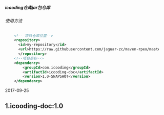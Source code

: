 ﻿##### icooding仓库jar包仓库

###### 使用方法
``` xml
	<!-- 项目仓库位置-->
	<repository>
	  <id>my-repository</id>
	  <url>https://raw.githubusercontent.com/jaguar-zc/maven-rpeo/master</url>
	  </repository> 
	<!--项目坐标-->
	<dependency>
		<groupId>com.icooding</groupId>
		<artifactId>icooding-doc</artifactId>
		<version>1.0-SNAPSHOT</version>
	</dependency>
```

2017-09-25

1.icooding-doc:1.0
---